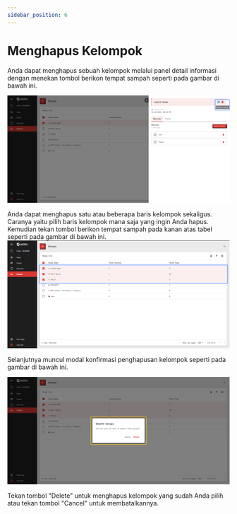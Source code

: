 ```yaml
---
sidebar_position: 6
---
```


# Menghapus Kelompok

Anda dapat menghapus sebuah kelompok melalui panel detail informasi dengan menekan tombol berikon tempat sampah seperti pada gambar di bawah ini.

![](/img/screenshots/website-application-usage/groups/removing-groups/removing-groups-1.png)

Anda dapat menghapus satu atau beberapa baris kelompok sekaligus. Caranya yaitu pilih baris kelompok mana saja yang ingin Anda hapus. Kemudian tekan tombol berikon tempat sampah pada kanan atas tabel seperti pada gambar di bawah ini.
![](/img/screenshots/website-application-usage/groups/removing-groups/removing-groups-2.png)

Selanjutnya muncul modal konfirmasi penghapusan kelompok seperti pada gambar di bawah ini.

![](/img/screenshots/website-application-usage/groups/removing-groups/removing-groups-3.png)

Tekan tombol "Delete" untuk menghapus kelompok yang sudah Anda pilih atau tekan tombol "Cancel" untuk membatalkannya.
